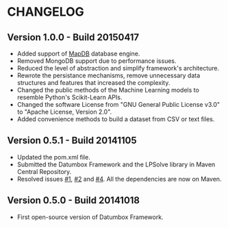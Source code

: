 CHANGELOG
=========

Version 1.0.0 - Build 20150417
------------------------------

- Added support of [MapDB](http://www.mapdb.org/) database engine.
- Removed MongoDB support due to performance issues.
- Reduced the level of abstraction and simplify framework's architecture.
- Rewrote the persistance mechanisms, remove unnecessary data structures and features that increased the complexity.
- Changed the public methods of the Machine Learning models to resemble Python's Scikit-Learn APIs.
- Changed the software License from "GNU General Public License v3.0" to "Apache License, Version 2.0".
- Added convenience methods to build a dataset from CSV or text files.

Version 0.5.1 - Build 20141105
------------------------------

- Updated the pom.xml file.
- Submitted the Datumbox Framework and the LPSolve library in Maven Central Repository.
- Resolved issues [#1](https://github.com/datumbox/datumbox-framework/issues/1), [#2](https://github.com/datumbox/datumbox-framework/issues/2) and [#4](https://github.com/datumbox/datumbox-framework/issues/4). All the dependencies are now on Maven.

Version 0.5.0 - Build 20141018
------------------------------

- First open-source version of Datumbox Framework.

